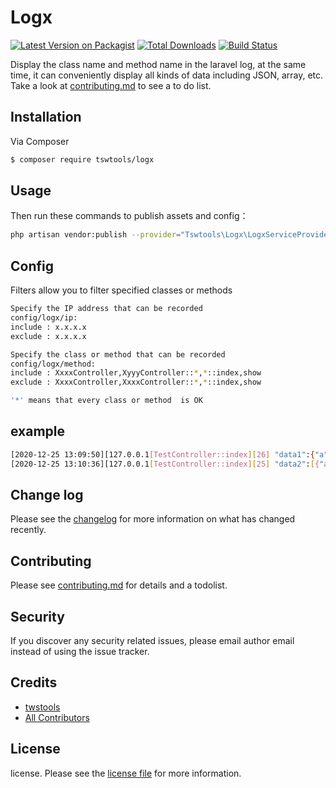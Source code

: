 # Logx

[![Latest Version on Packagist][ico-version]][link-packagist]
[![Total Downloads][ico-downloads]][link-downloads]
[![Build Status][ico-travis]][link-travis]


Display the class name and method name in the laravel log, at the same time, it can conveniently display all kinds of data including JSON, array, etc. Take a look at [contributing.md](contributing.md) to see a to do list.

## Installation

Via Composer

``` bash
$ composer require tswtools/logx
```

## Usage
Then run these commands to publish assets and config：
``` bash
php artisan vendor:publish --provider="Tswtools\Logx\LogxServiceProvider" 
```

## Config
Filters allow you to filter specified classes or methods
``` bash
Specify the IP address that can be recorded
config/logx/ip:
include : x.x.x.x
exclude : x.x.x.x

Specify the class or method that can be recorded
config/logx/method:
include : XxxxController,XyyyController::*,*::index,show
exclude : XxxxController,XxxxController::*,*::index,show

'*' means that every class or method  is OK
```

## example
``` bash
[2020-12-25 13:09:50][127.0.0.1[TestController::index][26] "data1":{"a":1,"b":2}
[2020-12-25 13:10:36][127.0.0.1[TestController::index][25] "data2":[{"a":1,"b":2}]
```

## Change log

Please see the [changelog](changelog.md) for more information on what has changed recently.

## Contributing

Please see [contributing.md](contributing.md) for details and a todolist.

## Security

If you discover any security related issues, please email author email instead of using the issue tracker.

## Credits

- [twstools][link-author]
- [All Contributors][link-contributors]

## License

license. Please see the [license file](license.md) for more information.

[ico-version]: https://img.shields.io/packagist/v/tswtools/logx.svg?style=flat-square
[ico-downloads]: https://img.shields.io/packagist/dt/tswtools/logx.svg?style=flat-square
[ico-travis]: https://img.shields.io/travis/tswtools/logx/master.svg?style=flat-square
[ico-styleci]: https://styleci.io/repos/12345678/shield

[link-packagist]: https://packagist.org/packages/tswtools/logx
[link-downloads]: https://packagist.org/packages/tswtools/logx
[link-travis]: https://travis-ci.org/tswtools/logx
[link-styleci]: https://styleci.io/repos/12345678
[link-author]: https://github.com/tswtools
[link-contributors]: ../../contributors

